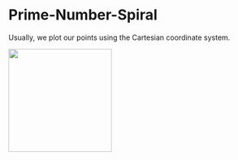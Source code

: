 # Prime-Number-Spiral
<p>Usually, we plot our points using the Cartesian coordinate system.</p>
<img width="203px" height="203px" src="https://upload.wikimedia.org/wikipedia/commons/thumb/0/0e/Cartesian-coordinate-system.svg/1200px-Cartesian-coordinate-system.svg.png"/>
